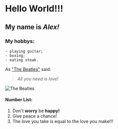 # **Hello World!!!**
## My name is *Alex!*
### My hobbys:
    - playing guitar;
    - boxing;
    - eating steak.

As ["The Beatles"](https://uk.wikipedia.org/wiki/The_Beatles) said: 
>
>*All you need is love!*
>

![The Beatles](https://v5.ua.news/wp-content/uploads/2019/01/the-beatles2.jpg?598622)

#### Number List:
1. Don't **worry** be **happy!**
1. Give peace a chance!
1. The love you take is equal to the love you make!!!